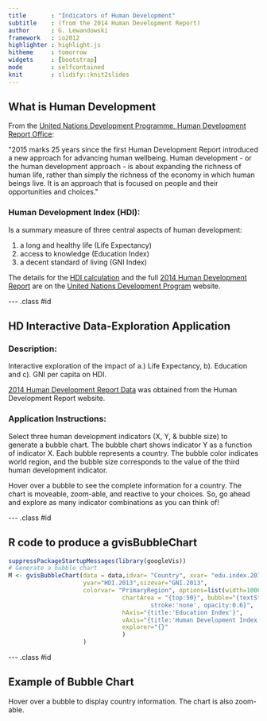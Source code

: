 ```yaml
---
title       : "Indicators of Human Development"
subtitle    : (from the 2014 Human Development Report)
author      : G. Lewandowski 
framework   : io2012        
highlighter : highlight.js  
hitheme     : tomorrow       
widgets     : [bootstrap]    
mode        : selfcontained 
knit        : slidify::knit2slides
---
```


## What is Human Development
From the [United Nations Development Programme, 
Human Development Report Office](http://hdr.undp.org/en/humandev):  

"2015 marks 25 years since the first Human Development Report introduced a new approach for advancing human wellbeing. Human development - or the human development approach - is about expanding the richness of human life, rather than simply the richness of the economy in which human beings live. It is an approach that is focused on people and their opportunities and choices."

### Human Development Index (HDI):
Is a summary measure of three central aspects of human development:  
1. a long and healthy life (Life Expectancy)       
2. access to knowledge (Education Index)   
3. a decent standard of living (GNI Index)  

The details for the [HDI calculation](http://hdr.undp.org/sites/default/files/hdr14_technical_notes.pdf) and the full [2014 Human Development Report](http://hdr.undp.org/sites/default/files/hdr14-report-en-1.pdf) are on the [United Nations Development Program](http://hdr.undp.org/en) website.

--- .class #id 

## HD Interactive Data-Exploration Application
### Description:
Interactive exploration of the impact of a.) Life Expectancy, b). Education and c). GNI per capita on HDI.   

[2014 Human Development Report Data](http://hdr.undp.org/en/data) was obtained from the Human Development Report website.

### Application Instructions:
Select three human development indicators (X, Y, & bubble size) to generate a bubble chart.
The bubble chart shows indicator Y as a function of indicator X.  Each bubble represents a country.
The bubble color indicates world region, and the bubble size corresponds to the value of the third human development indicator.

Hover over a bubble to see the complete information for a country. The chart is moveable, zoom-able, and reactive to your choices. So, go ahead and explore as many indicator combinations as you can think of!

--- .class #id 

## R code to produce a gvisBubbleChart




```r
suppressPackageStartupMessages(library(googleVis))
# Generate a bubble chart 
M <- gvisBubbleChart(data = data,idvar= "Country", xvar= "edu.index.2013", 
                     yvar="HDI.2013",sizevar="GNI.2013", 
                     colorvar= "PrimaryRegion", options=list(width=1000, height=500,
                                chartArea = "{top:50}", bubble="{textStyle:{color: 'none'},
                                        stroke:'none', opacity:0.6}",
                                hAxis="{title:'Education Index'}",
                                vAxis="{title:'Human Development Index', maxValue:1.2}",
                                explorer="{}"
                                )
                     )
```


--- .class #id 
## Example of Bubble Chart
Hover over a bubble to display country information. The chart is also zoom-able.
<!-- BubbleChart generated in R 3.1.3 by googleVis 0.5.9 package -->
<!-- Fri Apr 24 18:39:57 2015 -->


<!-- jsHeader -->
<script type="text/javascript">
 
// jsData 
function gvisDataBubbleChartID1a2439091bab () {
var data = new google.visualization.DataTable();
var datajson =
[
 [
 "Norway",
0.91,
0.944,
"Europe",
63909.45 
],
[
 "Australia",
0.927,
0.933,
"Oceania",
41523.94 
],
[
 "Switzerland",
0.844,
0.917,
"Europe",
53761.92 
],
[
 "Netherlands",
0.894,
0.915,
"European Union",
42397.2 
],
[
 "United States",
0.89,
0.914,
"North America, Latin America, Caribbean",
52308.38 
],
[
 "Germany",
0.884,
0.911,
"European Union",
43048.68 
],
[
 "New Zealand",
0.917,
0.91,
"Oceania",
32569.37 
],
[
 "Canada",
0.85,
0.902,
"North America, Latin America, Caribbean",
41886.82 
],
[
 "Singapore",
0.768,
0.901,
"Asia",
72371.23 
],
[
 "Denmark",
0.873,
0.9,
"European Union",
42880.28 
],
[
 "Ireland",
0.887,
0.899,
"European Union",
33414.4 
],
[
 "Sweden",
0.83,
0.898,
"European Union",
43201.35 
],
[
 "Iceland",
0.847,
0.895,
"Europe",
35116.46 
],
[
 "United Kingdom",
0.86,
0.892,
"European Union",
35001.63 
],
[
 "Hong Kong",
0.767,
0.891,
"Asia",
52383.45 
],
[
 "South Korea",
0.865,
0.891,
"Asia",
30345.35 
],
[
 "Japan",
0.808,
0.89,
"Asia",
36746.83 
],
[
 "Liechtenstein",
0.762,
0.889,
"Europe",
87085.09 
],
[
 "Israel",
0.854,
0.888,
"Middle East",
29966.2 
],
[
 "France",
0.816,
0.884,
"European Union",
36628.78 
],
[
 "Austria",
0.794,
0.881,
"European Union",
42929.64 
],
[
 "Belgium",
0.812,
0.881,
"European Union",
39470.9 
],
[
 "Luxembourg",
0.762,
0.881,
"European Union",
58694.72 
],
[
 "Finland",
0.815,
0.879,
"European Union",
37366.07 
],
[
 "Slovenia",
0.863,
0.874,
"European Union",
26808.6 
],
[
 "Italy",
0.79,
0.872,
"European Union",
32668.99 
],
[
 "Spain",
0.794,
0.869,
"European Union",
30561.47 
],
[
 "Czech Republic",
0.866,
0.861,
"European Union",
24534.55 
],
[
 "Greece",
0.797,
0.853,
"European Union",
24657.99 
],
[
 "Brunei Darussalam",
0.692,
0.852,
"Asia",
70883.48 
],
[
 "Qatar",
0.686,
0.851,
"Middle East",
119029.12 
],
[
 "Cyprus",
0.776,
0.845,
"European Union",
26770.73 
],
[
 "Estonia",
0.859,
0.84,
"European Union",
23387.24 
],
[
 "Saudi Arabia",
0.723,
0.836,
"Middle East",
52109.36 
],
[
 "Lithuania",
0.877,
0.834,
"European Union",
23740.31 
],
[
 "Poland",
0.825,
0.834,
"European Union",
21487.18 
],
[
 "Andorra",
0.67,
0.83,
"Europe",
40597.12 
],
[
 "Slovakia",
0.802,
0.83,
"European Union",
25336.07 
],
[
 "Malta",
0.733,
0.829,
"European Union",
27022.18 
],
[
 "United Arab Emirates",
0.673,
0.827,
"Middle East",
58068.22 
],
[
 "Chile",
0.746,
0.822,
"North America, Latin America, Caribbean",
20804.03 
],
[
 "Portugal",
0.728,
0.822,
"European Union",
24130.07 
],
[
 "Hungary",
0.805,
0.818,
"European Union",
21239.13 
],
[
 "Bahrain",
0.714,
0.815,
"Middle East",
32072.13 
],
[
 "Cuba",
0.743,
0.815,
"North America, Latin America, Caribbean",
19844.1 
],
[
 "Kuwait",
0.646,
0.814,
"Middle East",
85819.68 
],
[
 "Croatia",
0.77,
0.812,
"Europe",
19024.93 
],
[
 "Latvia",
0.813,
0.81,
"European Union",
22185.73 
],
[
 "Argentina",
0.783,
0.808,
"North America, Latin America, Caribbean",
17296.7 
],
[
 "Uruguay",
0.712,
0.79,
"North America, Latin America, Caribbean",
18108.11 
],
[
 "Bahamas",
0.714,
0.789,
"North America, Latin America, Caribbean",
21414.27 
],
[
 "Montenegro",
0.774,
0.789,
"Europe",
14710.23 
],
[
 "Belarus",
0.82,
0.786,
"Europe",
16403.22 
],
[
 "Romania",
0.689,
0.785,
"European Union",
17432.66 
],
[
 "Libya",
0.748,
0.784,
"Africa",
21665.64 
],
[
 "Oman",
0.698,
0.783,
"Middle East",
42191.36 
],
[
 "Russian Federation",
0.603,
0.778,
"Europe",
22616.58 
],
[
 "Bulgaria",
0.78,
0.777,
"European Union",
15401.58 
],
[
 "Barbados",
0.749,
0.776,
"North America, Latin America, Caribbean",
13603.98 
],
[
 "Palau",
0.74,
0.775,
"Oceania",
12822.58 
],
[
 "Antigua and Barbuda",
0.787,
0.774,
"North America, Latin America, Caribbean",
18800.32 
],
[
 "Malaysia",
0.681,
0.773,
"Asia",
21823.93 
],
[
 "Mauritius",
0.671,
0.771,
"Africa",
16776.9 
],
[
 "Trinidad and Tobago",
0.718,
0.766,
"North America, Latin America, Caribbean",
25325.06 
],
[
 "Lebanon",
0.7,
0.765,
"Middle East",
16263.34 
],
[
 "Panama",
0.631,
0.765,
"North America, Latin America, Caribbean",
16379 
],
[
 "Venezuela",
0.657,
0.764,
"North America, Latin America, Caribbean",
17066.62 
],
[
 "Costa Rica",
0.682,
0.763,
"North America, Latin America, Caribbean",
13011.71 
],
[
 "Turkey",
0.654,
0.759,
"Europe",
18391.4 
],
[
 "Kazakhstan",
0.652,
0.757,
"Asia",
19440.65 
],
[
 "Mexico",
0.762,
0.756,
"North America, Latin America, Caribbean",
15854.09 
],
[
 "Seychelles",
0.638,
0.756,
"Africa",
24631.83 
],
[
 "Saint Kitts and Nevis",
0.636,
0.75,
"North America, Latin America, Caribbean",
20150.05 
],
[
 "Sri Lanka",
0.638,
0.75,
"Asia",
9249.91 
],
[
 "Iran",
0.738,
0.749,
"Middle East",
13450.7 
],
[
 "Azerbaijan",
0.683,
0.747,
"Asia",
15725.27 
],
[
 "Jordan",
0.7,
0.745,
"Middle East",
11337.03 
],
[
 "Serbia",
0.7,
0.745,
"Europe",
11300.9 
],
[
 "Brazil",
0.695,
0.744,
"North America, Latin America, Caribbean",
14274.77 
],
[
 "Georgia",
0.661,
0.744,
"Asia",
6889.52 
],
[
 "Grenada",
0.77,
0.744,
"North America, Latin America, Caribbean",
10338.92 
],
[
 "Peru",
0.724,
0.737,
"North America, Latin America, Caribbean",
11279.88 
],
[
 "Ukraine",
0.664,
0.734,
"Europe",
8214.53 
],
[
 "Belize",
0.796,
0.732,
"North America, Latin America, Caribbean",
9363.83 
],
[
 "Macedonia",
0.642,
0.732,
"Europe",
11744.85 
],
[
 "Bosnia and Herzegovina",
0.655,
0.731,
"Europe",
9430.78 
],
[
 "Armenia",
0.701,
0.73,
"Asia",
7952.35 
],
[
 "Fiji",
0.767,
0.724,
"Oceania",
7213.85 
],
[
 "Thailand",
0.608,
0.722,
"Asia",
13364.3 
],
[
 "Tunisia",
0.621,
0.721,
"Africa",
10439.7 
],
[
 "China",
0.61,
0.719,
"Asia",
11477.15 
],
[
 "Saint Vincent and the Grenadines",
0.657,
0.719,
"North America, Latin America, Caribbean",
10339.02 
],
[
 "Algeria",
0.643,
0.717,
"Africa",
12554.57 
],
[
 "Dominica",
0.607,
0.717,
"North America, Latin America, Caribbean",
9234.74 
],
[
 "Albania",
0.609,
0.716,
"Europe",
9225.05 
],
[
 "Jamaica",
0.668,
0.715,
"North America, Latin America, Caribbean",
8170.21 
],
[
 "Saint Lucia",
0.631,
0.714,
"North America, Latin America, Caribbean",
9250.98 
],
[
 "Colombia",
0.602,
0.711,
"North America, Latin America, Caribbean",
11526.53 
],
[
 "Ecuador",
0.594,
0.711,
"North America, Latin America, Caribbean",
9997.96 
],
[
 "Suriname",
0.588,
0.705,
"North America, Latin America, Caribbean",
15112.77 
],
[
 "Tonga",
0.72,
0.705,
"Oceania",
5315.73 
],
[
 "Dominican Republic",
0.59,
0.7,
"North America, Latin America, Caribbean",
10844.19 
],
[
 "Maldives",
0.548,
0.698,
"Asia",
10073.97 
],
[
 "Mongolia",
0.694,
0.698,
"Asia",
8465.76 
],
[
 "Turkmenistan",
0.679,
0.698,
"Asia",
11533.11 
],
[
 "Samoa",
0.702,
0.694,
"Oceania",
4707.91 
],
[
 "State of Palestine",
0.662,
0.686,
"Middle East",
5167.85 
],
[
 "Indonesia",
0.603,
0.684,
"Asia",
8970.35 
],
[
 "Botswana",
0.619,
0.683,
"Africa",
14791.95 
],
[
 "Egypt",
0.573,
0.682,
"Africa",
10399.77 
],
[
 "Paraguay",
0.587,
0.676,
"North America, Latin America, Caribbean",
7579.65 
],
[
 "Gabon",
0.589,
0.674,
"Africa",
16976.54 
],
[
 "Bolivia",
0.674,
0.667,
"North America, Latin America, Caribbean",
5551.94 
],
[
 "Moldova",
0.653,
0.663,
"Europe",
5041.2 
],
[
 "El Salvador",
0.553,
0.662,
"North America, Latin America, Caribbean",
7240.34 
],
[
 "Uzbekistan",
0.651,
0.661,
"Asia",
5227.37 
],
[
 "Philippines",
0.61,
0.66,
"Asia",
6381.44 
],
[
 "South Africa",
0.695,
0.658,
"Africa",
11787.91 
],
[
 "Syrian Arab Republic",
0.553,
0.658,
"Middle East",
5771.23 
],
[
 "Iraq",
0.467,
0.642,
"Middle East",
14007.32 
],
[
 "Guyana",
0.582,
0.638,
"North America, Latin America, Caribbean",
6340.8 
],
[
 "Viet Nam",
0.513,
0.638,
"Asia",
4892.41 
],
[
 "Cape Verde",
0.483,
0.636,
"Africa",
6364.83 
],
[
 "Micronesia (Federated States of)",
0.611,
0.63,
"Oceania",
3662.01 
],
[
 "Guatemala",
0.484,
0.628,
"North America, Latin America, Caribbean",
6865.97 
],
[
 "Kyrgyzstan",
0.656,
0.628,
"Asia",
3021.47 
],
[
 "Namibia",
0.52,
0.624,
"Africa",
9185.47 
],
[
 "Timor-Leste",
0.472,
0.62,
"Asia",
9673.61 
],
[
 "Honduras",
0.505,
0.617,
"North America, Latin America, Caribbean",
4137.65 
],
[
 "Morocco",
0.468,
0.617,
"Africa",
6905.18 
],
[
 "Vanuatu",
0.596,
0.616,
"Oceania",
2652.4 
],
[
 "Nicaragua",
0.484,
0.614,
"North America, Latin America, Caribbean",
4266 
],
[
 "Kiribati",
0.602,
0.607,
"Oceania",
2644.66 
],
[
 "Tajikistan",
0.639,
0.607,
"Asia",
2424.39 
],
[
 "India",
0.473,
0.586,
"Asia",
5149.81 
],
[
 "Bhutan",
0.421,
0.584,
"Asia",
6774.89 
],
[
 "Cambodia",
0.495,
0.584,
"Asia",
2805.43 
],
[
 "Ghana",
0.553,
0.573,
"Africa",
3532.33 
],
[
 "Laos",
0.436,
0.569,
"Asia",
4351.27 
],
[
 "Congo, Republic of the",
0.511,
0.564,
"Africa",
4909.37 
],
[
 "Zambia",
0.591,
0.561,
"Africa",
2898.19 
],
[
 "Bangladesh",
0.447,
0.558,
"Asia",
2713.09 
],
[
 "Sao Tome and Principe",
0.469,
0.558,
"Africa",
3110.65 
],
[
 "Equatorial Guinea",
0.415,
0.556,
"Africa",
21972.27 
],
[
 "Nepal",
0.452,
0.54,
"Asia",
2193.98 
],
[
 "Pakistan",
0.372,
0.537,
"Asia",
4651.64 
],
[
 "Kenya",
0.515,
0.535,
"Africa",
2157.94 
],
[
 "Swaziland",
0.551,
0.53,
"Africa",
5536.44 
],
[
 "Angola",
0.474,
0.526,
"Africa",
6322.94 
],
[
 "Myanmar",
0.371,
0.524,
"Asia",
3998.06 
],
[
 "Rwanda",
0.478,
0.506,
"Africa",
1403.26 
],
[
 "Cameroon",
0.486,
0.504,
"Africa",
2556.7 
],
[
 "Nigeria",
0.425,
0.504,
"Africa",
5353.38 
],
[
 "Yemen",
0.339,
0.5,
"Middle East",
3945.18 
],
[
 "Madagascar",
0.458,
0.498,
"Africa",
1333.45 
],
[
 "Zimbabwe",
0.5,
0.492,
"Africa",
1307.41 
],
[
 "Papua New Guinea",
0.376,
0.491,
"Oceania",
2452.98 
],
[
 "Solomon Islands",
0.405,
0.491,
"Oceania",
1384.57 
],
[
 "Comoros",
0.45,
0.488,
"Africa",
1504.87 
],
[
 "Tanzania (United Republic of)",
0.426,
0.488,
"Africa",
1702.12 
],
[
 "Mauritania",
0.352,
0.487,
"Africa",
2988.15 
],
[
 "Lesotho",
0.504,
0.486,
"Africa",
2797.89 
],
[
 "Senegal",
0.368,
0.485,
"Africa",
2169.26 
],
[
 "Uganda",
0.479,
0.484,
"Africa",
1335.15 
],
[
 "Benin",
0.414,
0.476,
"Africa",
1725.83 
],
[
 "Sudan",
0.306,
0.473,
"Africa",
3428.12 
],
[
 "Togo",
0.514,
0.473,
"Africa",
1128.74 
],
[
 "Haiti",
0.374,
0.471,
"North America, Latin America, Caribbean",
1635.69 
],
[
 "Afghanistan",
0.365,
0.468,
"Asia",
1903.66 
],
[
 "Djibouti",
0.306,
0.467,
"Africa",
3108.91 
],
[
 "Cote d'Ivoire",
0.389,
0.452,
"Africa",
2774.27 
],
[
 "Gambia",
0.346,
0.441,
"Africa",
1557.31 
],
[
 "Ethiopia",
0.317,
0.435,
"Africa",
1302.64 
],
[
 "Malawi",
0.44,
0.414,
"Africa",
714.94 
],
[
 "Liberia",
0.367,
0.412,
"Africa",
752 
],
[
 "Mali",
0.305,
0.407,
"Africa",
1499.38 
],
[
 "Guinea-Bissau",
0.325,
0.396,
"Africa",
1090.15 
],
[
 "Mozambique",
0.372,
0.393,
"Africa",
1011.04 
],
[
 "Guinea",
0.294,
0.392,
"Africa",
1141.86 
],
[
 "Burundi",
0.37,
0.389,
"Africa",
749.11 
],
[
 "Burkina Faso",
0.25,
0.388,
"Africa",
1601.51 
],
[
 "Eritrea",
0.228,
0.381,
"Africa",
1146.89 
],
[
 "Sierra Leone",
0.305,
0.374,
"Africa",
1815.1 
],
[
 "Chad",
0.256,
0.372,
"Africa",
1621.77 
],
[
 "Central African Republic",
0.318,
0.341,
"Africa",
587.86 
],
[
 "Congo, Democratic Republic of the",
0.372,
0.338,
"Africa",
443.96 
],
[
 "Niger",
0.198,
0.337,
"Africa",
872.53 
] 
];
data.addColumn('string','Country');
data.addColumn('number','edu.index.2013');
data.addColumn('number','HDI.2013');
data.addColumn('string','PrimaryRegion');
data.addColumn('number','GNI.2013');
data.addRows(datajson);
return(data);
}
 
// jsDrawChart
function drawChartBubbleChartID1a2439091bab() {
var data = gvisDataBubbleChartID1a2439091bab();
var options = {};
options["width"] =   1000;
options["height"] =    500;
options["chartArea"] = {top:50};
options["bubble"] = {textStyle:{color: 'none'},
                                        stroke:'none', opacity:0.6};
options["hAxis"] = {title:'Education Index'};
options["vAxis"] = {title:'Human Development Index', maxValue:1.2};
options["explorer"] = {};

    var chart = new google.visualization.BubbleChart(
    document.getElementById('BubbleChartID1a2439091bab')
    );
    chart.draw(data,options);
    

}
  
 
// jsDisplayChart
(function() {
var pkgs = window.__gvisPackages = window.__gvisPackages || [];
var callbacks = window.__gvisCallbacks = window.__gvisCallbacks || [];
var chartid = "corechart";
  
// Manually see if chartid is in pkgs (not all browsers support Array.indexOf)
var i, newPackage = true;
for (i = 0; newPackage && i < pkgs.length; i++) {
if (pkgs[i] === chartid)
newPackage = false;
}
if (newPackage)
  pkgs.push(chartid);
  
// Add the drawChart function to the global list of callbacks
callbacks.push(drawChartBubbleChartID1a2439091bab);
})();
function displayChartBubbleChartID1a2439091bab() {
  var pkgs = window.__gvisPackages = window.__gvisPackages || [];
  var callbacks = window.__gvisCallbacks = window.__gvisCallbacks || [];
  window.clearTimeout(window.__gvisLoad);
  // The timeout is set to 100 because otherwise the container div we are
  // targeting might not be part of the document yet
  window.__gvisLoad = setTimeout(function() {
  var pkgCount = pkgs.length;
  google.load("visualization", "1", { packages:pkgs, callback: function() {
  if (pkgCount != pkgs.length) {
  // Race condition where another setTimeout call snuck in after us; if
  // that call added a package, we must not shift its callback
  return;
}
while (callbacks.length > 0)
callbacks.shift()();
} });
}, 100);
}
 
// jsFooter
</script>
 
<!-- jsChart -->  
<script type="text/javascript" src="https://www.google.com/jsapi?callback=displayChartBubbleChartID1a2439091bab"></script>
 
<!-- divChart -->
  
<div id="BubbleChartID1a2439091bab" 
  style="width: 1000; height: 500;">
</div>









